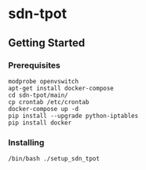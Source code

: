 # sdn-tpot



## Getting Started


### Prerequisites


```
modprobe openvswitch
apt-get install docker-compose
cd sdn-tpot/main/
cp crontab /etc/crontab
docker-compose up -d
pip install --upgrade python-iptables
pip install docker
```

### Installing

```
/bin/bash ./setup_sdn_tpot
```

